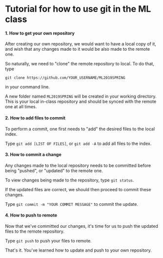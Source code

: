 # Tutorial for how to use git in the ML class



#### 1. How to get your own repository

After creating our own repository, we would want to have a local copy of it, and wish that any changes made to it would be also made to the remote one. 

So naturally, we need to "clone" the remote repository to local. To do that, type

`git clone https://github.com/YOUR_USERNAME/ML2019SPRING`

in your command line. 

A new folder named `ML2019SPRING` will be created in your working directory. This is your local in-class repository and should be synced with the remote one at all times. 

#### 2. How to add files to commit

To perform a commit, one first needs to "add" the desired files to the local index.

Type `git add [LIST OF FILES]`, or `git add -A` to add all files to the index.

#### 3. How to commit a change

Any changes made to the local repository needs to be committed before being "pushed", or "updated" to the remote one.

To view changes being made to the repository, type `git status`.

If the updated files are correct, we should then proceed to commit these changes.

Type `git commit -m "YOUR COMMIT MESSAGE"` to commit the update. 

#### 4. How to push to remote

Now that we've committed our changes, it's time for us to push the updated files to the remote repository.

Type `git push` to push your files to remote. 



That's it. You've learned how to update and push to your own repository.

